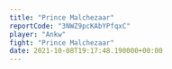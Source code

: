 ```yaml
---
title: "Prince Malchezaar"
reportCode: "3NWZ9pcKAbYPfqxC"
player: "Ankw"
fight: "Prince Malchezaar"
date: 2021-10-08T19:17:48.190000+00:00
---
```

